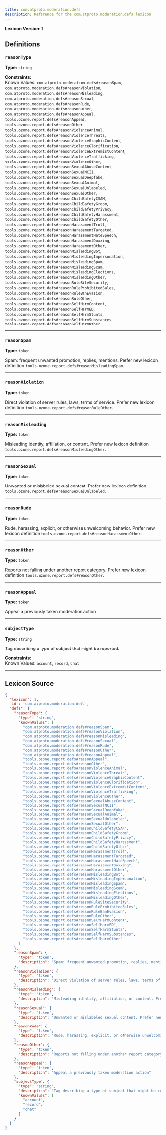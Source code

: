 ```yaml
---
title: com.atproto.moderation.defs
description: Reference for the com.atproto.moderation.defs lexicon
---
```

**Lexicon Version:** 1

## Definitions

<a name="reasontype"></a>
### `reasonType`

**Type:** `string`

**Constraints:**<br/>Known Values: `com.atproto.moderation.defs#reasonSpam`, `com.atproto.moderation.defs#reasonViolation`, `com.atproto.moderation.defs#reasonMisleading`, `com.atproto.moderation.defs#reasonSexual`, `com.atproto.moderation.defs#reasonRude`, `com.atproto.moderation.defs#reasonOther`, `com.atproto.moderation.defs#reasonAppeal`, `tools.ozone.report.defs#reasonAppeal`, `tools.ozone.report.defs#reasonOther`, `tools.ozone.report.defs#reasonViolenceAnimal`, `tools.ozone.report.defs#reasonViolenceThreats`, `tools.ozone.report.defs#reasonViolenceGraphicContent`, `tools.ozone.report.defs#reasonViolenceGlorification`, `tools.ozone.report.defs#reasonViolenceExtremistContent`, `tools.ozone.report.defs#reasonViolenceTrafficking`, `tools.ozone.report.defs#reasonViolenceOther`, `tools.ozone.report.defs#reasonSexualAbuseContent`, `tools.ozone.report.defs#reasonSexualNCII`, `tools.ozone.report.defs#reasonSexualDeepfake`, `tools.ozone.report.defs#reasonSexualAnimal`, `tools.ozone.report.defs#reasonSexualUnlabeled`, `tools.ozone.report.defs#reasonSexualOther`, `tools.ozone.report.defs#reasonChildSafetyCSAM`, `tools.ozone.report.defs#reasonChildSafetyGroom`, `tools.ozone.report.defs#reasonChildSafetyPrivacy`, `tools.ozone.report.defs#reasonChildSafetyHarassment`, `tools.ozone.report.defs#reasonChildSafetyOther`, `tools.ozone.report.defs#reasonHarassmentTroll`, `tools.ozone.report.defs#reasonHarassmentTargeted`, `tools.ozone.report.defs#reasonHarassmentHateSpeech`, `tools.ozone.report.defs#reasonHarassmentDoxxing`, `tools.ozone.report.defs#reasonHarassmentOther`, `tools.ozone.report.defs#reasonMisleadingBot`, `tools.ozone.report.defs#reasonMisleadingImpersonation`, `tools.ozone.report.defs#reasonMisleadingSpam`, `tools.ozone.report.defs#reasonMisleadingScam`, `tools.ozone.report.defs#reasonMisleadingElections`, `tools.ozone.report.defs#reasonMisleadingOther`, `tools.ozone.report.defs#reasonRuleSiteSecurity`, `tools.ozone.report.defs#reasonRuleProhibitedSales`, `tools.ozone.report.defs#reasonRuleBanEvasion`, `tools.ozone.report.defs#reasonRuleOther`, `tools.ozone.report.defs#reasonSelfHarmContent`, `tools.ozone.report.defs#reasonSelfHarmED`, `tools.ozone.report.defs#reasonSelfHarmStunts`, `tools.ozone.report.defs#reasonSelfHarmSubstances`, `tools.ozone.report.defs#reasonSelfHarmOther`


---

<a name="reasonspam"></a>
### `reasonSpam`

**Type:** `token`

Spam: frequent unwanted promotion, replies, mentions. Prefer new lexicon definition `tools.ozone.report.defs#reasonMisleadingSpam`.


---

<a name="reasonviolation"></a>
### `reasonViolation`

**Type:** `token`

Direct violation of server rules, laws, terms of service. Prefer new lexicon definition `tools.ozone.report.defs#reasonRuleOther`.


---

<a name="reasonmisleading"></a>
### `reasonMisleading`

**Type:** `token`

Misleading identity, affiliation, or content. Prefer new lexicon definition `tools.ozone.report.defs#reasonMisleadingOther`.


---

<a name="reasonsexual"></a>
### `reasonSexual`

**Type:** `token`

Unwanted or mislabeled sexual content. Prefer new lexicon definition `tools.ozone.report.defs#reasonSexualUnlabeled`.


---

<a name="reasonrude"></a>
### `reasonRude`

**Type:** `token`

Rude, harassing, explicit, or otherwise unwelcoming behavior. Prefer new lexicon definition `tools.ozone.report.defs#reasonHarassmentOther`.


---

<a name="reasonother"></a>
### `reasonOther`

**Type:** `token`

Reports not falling under another report category. Prefer new lexicon definition `tools.ozone.report.defs#reasonOther`.


---

<a name="reasonappeal"></a>
### `reasonAppeal`

**Type:** `token`

Appeal a previously taken moderation action


---

<a name="subjecttype"></a>
### `subjectType`

**Type:** `string`

Tag describing a type of subject that might be reported.

**Constraints:**<br/>Known Values: `account`, `record`, `chat`


---

## Lexicon Source
```json
{
  "lexicon": 1,
  "id": "com.atproto.moderation.defs",
  "defs": {
    "reasonType": {
      "type": "string",
      "knownValues": [
        "com.atproto.moderation.defs#reasonSpam",
        "com.atproto.moderation.defs#reasonViolation",
        "com.atproto.moderation.defs#reasonMisleading",
        "com.atproto.moderation.defs#reasonSexual",
        "com.atproto.moderation.defs#reasonRude",
        "com.atproto.moderation.defs#reasonOther",
        "com.atproto.moderation.defs#reasonAppeal",
        "tools.ozone.report.defs#reasonAppeal",
        "tools.ozone.report.defs#reasonOther",
        "tools.ozone.report.defs#reasonViolenceAnimal",
        "tools.ozone.report.defs#reasonViolenceThreats",
        "tools.ozone.report.defs#reasonViolenceGraphicContent",
        "tools.ozone.report.defs#reasonViolenceGlorification",
        "tools.ozone.report.defs#reasonViolenceExtremistContent",
        "tools.ozone.report.defs#reasonViolenceTrafficking",
        "tools.ozone.report.defs#reasonViolenceOther",
        "tools.ozone.report.defs#reasonSexualAbuseContent",
        "tools.ozone.report.defs#reasonSexualNCII",
        "tools.ozone.report.defs#reasonSexualDeepfake",
        "tools.ozone.report.defs#reasonSexualAnimal",
        "tools.ozone.report.defs#reasonSexualUnlabeled",
        "tools.ozone.report.defs#reasonSexualOther",
        "tools.ozone.report.defs#reasonChildSafetyCSAM",
        "tools.ozone.report.defs#reasonChildSafetyGroom",
        "tools.ozone.report.defs#reasonChildSafetyPrivacy",
        "tools.ozone.report.defs#reasonChildSafetyHarassment",
        "tools.ozone.report.defs#reasonChildSafetyOther",
        "tools.ozone.report.defs#reasonHarassmentTroll",
        "tools.ozone.report.defs#reasonHarassmentTargeted",
        "tools.ozone.report.defs#reasonHarassmentHateSpeech",
        "tools.ozone.report.defs#reasonHarassmentDoxxing",
        "tools.ozone.report.defs#reasonHarassmentOther",
        "tools.ozone.report.defs#reasonMisleadingBot",
        "tools.ozone.report.defs#reasonMisleadingImpersonation",
        "tools.ozone.report.defs#reasonMisleadingSpam",
        "tools.ozone.report.defs#reasonMisleadingScam",
        "tools.ozone.report.defs#reasonMisleadingElections",
        "tools.ozone.report.defs#reasonMisleadingOther",
        "tools.ozone.report.defs#reasonRuleSiteSecurity",
        "tools.ozone.report.defs#reasonRuleProhibitedSales",
        "tools.ozone.report.defs#reasonRuleBanEvasion",
        "tools.ozone.report.defs#reasonRuleOther",
        "tools.ozone.report.defs#reasonSelfHarmContent",
        "tools.ozone.report.defs#reasonSelfHarmED",
        "tools.ozone.report.defs#reasonSelfHarmStunts",
        "tools.ozone.report.defs#reasonSelfHarmSubstances",
        "tools.ozone.report.defs#reasonSelfHarmOther"
      ]
    },
    "reasonSpam": {
      "type": "token",
      "description": "Spam: frequent unwanted promotion, replies, mentions. Prefer new lexicon definition `tools.ozone.report.defs#reasonMisleadingSpam`."
    },
    "reasonViolation": {
      "type": "token",
      "description": "Direct violation of server rules, laws, terms of service. Prefer new lexicon definition `tools.ozone.report.defs#reasonRuleOther`."
    },
    "reasonMisleading": {
      "type": "token",
      "description": "Misleading identity, affiliation, or content. Prefer new lexicon definition `tools.ozone.report.defs#reasonMisleadingOther`."
    },
    "reasonSexual": {
      "type": "token",
      "description": "Unwanted or mislabeled sexual content. Prefer new lexicon definition `tools.ozone.report.defs#reasonSexualUnlabeled`."
    },
    "reasonRude": {
      "type": "token",
      "description": "Rude, harassing, explicit, or otherwise unwelcoming behavior. Prefer new lexicon definition `tools.ozone.report.defs#reasonHarassmentOther`."
    },
    "reasonOther": {
      "type": "token",
      "description": "Reports not falling under another report category. Prefer new lexicon definition `tools.ozone.report.defs#reasonOther`."
    },
    "reasonAppeal": {
      "type": "token",
      "description": "Appeal a previously taken moderation action"
    },
    "subjectType": {
      "type": "string",
      "description": "Tag describing a type of subject that might be reported.",
      "knownValues": [
        "account",
        "record",
        "chat"
      ]
    }
  }
}
```
